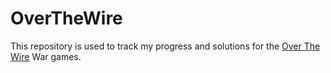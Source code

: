 # OverTheWire
This repository is used to track my progress and solutions for the [Over The Wire](OverTheWire.org) War games. 


